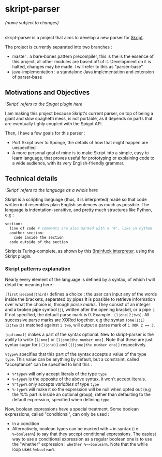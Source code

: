 # skript-parser
###### (name subject to changes)

skript-parser is a project that aims to develop a new parser for [Skript](https://github.com/bensku/Skript). 

The project is currently separated into two branches :
  * master : a bare-bones pattern precompiler, this is the is the essence of this project, all other modules are based off of it. 
    Development on it is halted, changes may be made. I will refer to this as "parser-base"
  * java-implementation : a standalone Java implementation and extension of parser-base
    
## Motivations and Objectives

*'Skript' refers to the Spigot plugin here*

I am making this project because Skript's current parser, on top of being a giant and slow spaghetti mess, is not portable, as it depends on parts that are eventually tighly coupled with the Spigot API.

Then, I have a few goals for this parser :
  * Port Skript over to Sponge, the details of how that might happen are unspecified
  * A more personal goal of mine is to make Skript into a simple, easy to learn language, that proves useful for prototyping or explaining code to a wide audience, with its very English-friendly grammar.
  
## Technical details

*'Skript' refers to the language as a whole here*

Skript is a scripting language (thus, it is interpreted) made so that code written in it resembles plain English sentences as much as possible. The language is indentation-sensitive, and pretty much structures like Python, e.g :
```python
section:
  line of code # comments are also marked with a '#', like in Python
  another section:
    code inside the section
  code outside of the section
```

Skript is Turing-complete, as shown by this [Brainfuck interpreter](https://gist.githubusercontent.com/Syst3ms/e5759168e07715089fe5644362905262/raw/4a12d43d3baab62e34ed5b62b131b27fa3f16238/brainfuck.sk), using the Skript plugin.

### Skript patterns explanation

Nearly every element of the language is defined by a syntax, of which I will detail the meaning here :
 
 `(first|second|third)` defines a choice : the user can input any of the words inside the brackets, separated by pipes
It is possible to retrieve information over what the choice is, through *parse marks*. They consist of an integer and a broken pipe symbol (`¦`), written after the opening bracket, or a pipe `|`. If not specified, the default parse mark is 0. Example : `(1¦one|2¦two)`. All successive parse marks are XORed together, e.g the syntax `(one|1¦1) (2¦two|2)` matched against `1 two`, will output a parse mark of `1 XOR 2 == 3`.

`[optional]` makes a part of the syntax optional. New to skript-parser is the ability to write `[1¦one]` or `[1¦one|the number one]`. Note that these are just syntax sugar for `[(1¦one)]` and `[(1¦one|the number one)]` respectively.

`%type%` specifies that this part of the syntax accepts a value of the type `type`. This value can be anything by default, but a constraint, called "acceptance" can be specified to limit this :
  * `%*type%` will only accept literals of the type `type`
  * `%~type%` is the opposite of the above syntax, it won't accept literals.
  * `%^type%` only accepts *variables* of type `type`
  * `%-type%` will make it so the expression will be null when opted out (e.g the %% part is inside an optional group), rather than defaulting to the default expression, specified when defining `type`.
  
Now, boolean expressions have a special treatment. Some boolean expressions, called "conditional", can only be used :
  * In a condition
  * Alternatively, boolean types can be marked with `=` in syntax (i.e `%=boolean%`) to say that they accept conditional expressions. The easiest way to use a conditional expression as a regular boolean one is to use the "whether" expression : `whether %~=boolean%`. Note that the while loop uses `%=boolean%`
